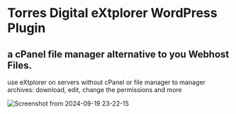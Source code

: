 # Torres Digital eXtplorer WordPress Plugin
 ## a cPanel file manager alternative to you Webhost Files.

use eXtplorer on servers without cPanel or file manager to manager archives: download, edit, change the permissions and more


![Screenshot from 2024-09-19 23-22-15](https://github.com/user-attachments/assets/3ebfd77d-75e9-4fc0-a4c7-d6547211dff2)



